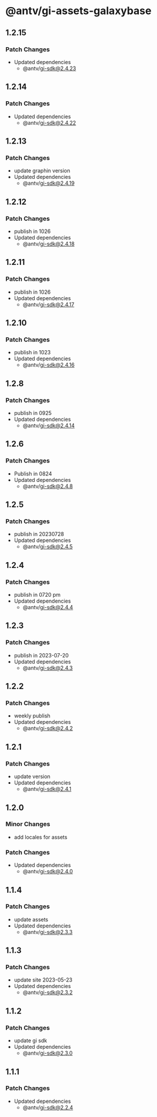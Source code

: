 # @antv/gi-assets-galaxybase

## 1.2.15

### Patch Changes

- Updated dependencies
  - @antv/gi-sdk@2.4.23

## 1.2.14

### Patch Changes

- Updated dependencies
  - @antv/gi-sdk@2.4.22

## 1.2.13

### Patch Changes

- update graphin version
- Updated dependencies
  - @antv/gi-sdk@2.4.19

## 1.2.12

### Patch Changes

- publish in 1026
- Updated dependencies
  - @antv/gi-sdk@2.4.18

## 1.2.11

### Patch Changes

- publish in 1026
- Updated dependencies
  - @antv/gi-sdk@2.4.17

## 1.2.10

### Patch Changes

- publish in 1023
- Updated dependencies
  - @antv/gi-sdk@2.4.16

## 1.2.8

### Patch Changes

- publish in 0925
- Updated dependencies
  - @antv/gi-sdk@2.4.14

## 1.2.6

### Patch Changes

- Publish in 0824
- Updated dependencies
  - @antv/gi-sdk@2.4.8

## 1.2.5

### Patch Changes

- publish in 20230728
- Updated dependencies
  - @antv/gi-sdk@2.4.5

## 1.2.4

### Patch Changes

- publish in 0720 pm
- Updated dependencies
  - @antv/gi-sdk@2.4.4

## 1.2.3

### Patch Changes

- publish in 2023-07-20
- Updated dependencies
  - @antv/gi-sdk@2.4.3

## 1.2.2

### Patch Changes

- weekly publish
- Updated dependencies
  - @antv/gi-sdk@2.4.2

## 1.2.1

### Patch Changes

- update version
- Updated dependencies
  - @antv/gi-sdk@2.4.1

## 1.2.0

### Minor Changes

- add locales for assets

### Patch Changes

- Updated dependencies
  - @antv/gi-sdk@2.4.0

## 1.1.4

### Patch Changes

- update assets
- Updated dependencies
  - @antv/gi-sdk@2.3.3

## 1.1.3

### Patch Changes

- update site 2023-05-23
- Updated dependencies
  - @antv/gi-sdk@2.3.2

## 1.1.2

### Patch Changes

- update gi sdk
- Updated dependencies
  - @antv/gi-sdk@2.3.0

## 1.1.1

### Patch Changes

- Updated dependencies
  - @antv/gi-sdk@2.2.4
